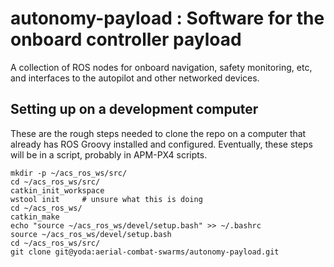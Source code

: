 # autonomy-payload : Software for the onboard controller payload

A collection of ROS nodes for onboard navigation, safety monitoring, etc, and interfaces to the autopilot and other networked devices.

## Setting up on a development computer

These are the rough steps needed to clone the repo on a computer that already has ROS Groovy installed and configured. Eventually, these steps will be in a script, probably in APM-PX4 scripts.

	mkdir -p ~/acs_ros_ws/src/
	cd ~/acs_ros_ws/src/
	catkin_init_workspace
	wstool init		# unsure what this is doing
	cd ~/acs_ros_ws/
	catkin_make
	echo "source ~/acs_ros_ws/devel/setup.bash" >> ~/.bashrc
	source ~/acs_ros_ws/devel/setup.bash
	cd ~/acs_ros_ws/src/
	git clone git@yoda:aerial-combat-swarms/autonomy-payload.git

